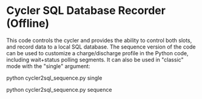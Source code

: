 # Cycler SQL Database Recorder (Offline)

This code controls the cycler and provides the ability to control both slots, and record data to a local SQL database. The sequence version of the code can be used to customize a charge/discharge profile in the Python code, including wait+status polling segments. It can also be used in "classic" mode with the "single" argument:

python cycler2sql_sequence.py single

python cycler2sql_sequence.py sequence
